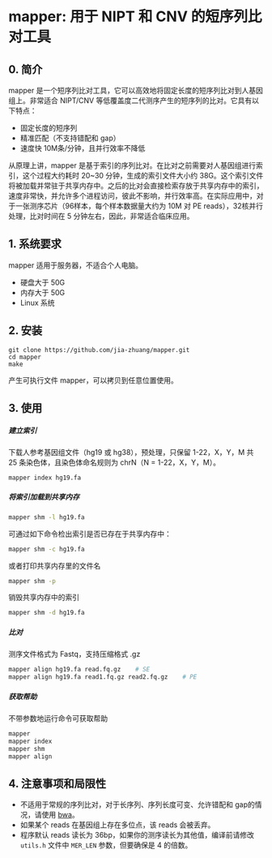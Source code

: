 # mapper: 用于 NIPT 和 CNV 的短序列比对工具

## 0. 简介

mapper 是一个短序列比对工具，它可以高效地将固定长度的短序列比对到人基因组上。非常适合 NIPT/CNV 等低覆盖度二代测序产生的短序列的比对。它具有以下特点：

- 固定长度的短序列
- 精准匹配（不支持错配和 gap）
- 速度快 10M条/分钟，且并行效率不降低

从原理上讲，mapper 是基于索引的序列比对。在比对之前需要对人基因组进行索引，这个过程大约耗时 20~30 分钟，生成的索引文件大小约 38G。这个索引文件将被加载并常驻于共享内存中。之后的比对会直接检索存放于共享内存中的索引，速度非常快，并允许多个进程访问，彼此不影响，并行效率高。在实际应用中，对于一张测序芯片（96样本，每个样本数据量大约为 10M 对 PE reads），32核并行处理，比对时间在 5 分钟左右，因此，非常适合临床应用。

## 1. 系统要求

mapper 适用于服务器，不适合个人电脑。

- 硬盘大于 50G
- 内存大于 50G
- Linux 系统

## 2. 安装

```
git clone https://github.com/jia-zhuang/mapper.git
cd mapper
make
```

产生可执行文件 mapper，可以拷贝到任意位置使用。

## 3. 使用

##### 建立索引

下载人参考基因组文件（hg19 或 hg38），预处理，只保留 1-22，X，Y，M 共 25 条染色体，且染色体命名规则为 chrN（N = 1-22，X，Y，M）。

```bash
mapper index hg19.fa
```

##### 将索引加载到共享内存

```bash
mapper shm -l hg19.fa
```

可通过如下命令检出索引是否已存在于共享内存中：

```bash
mapper shm -c hg19.fa
```

或者打印共享内存里的文件名

```bash
mapper shm -p
```

销毁共享内存中的索引
```bash
mapper shm -d hg19.fa
```

##### 比对

测序文件格式为 Fastq，支持压缩格式 .gz

```bash
mapper align hg19.fa read.fq.gz    # SE
mapper align hg19.fa read1.fq.gz read2.fq.gz    # PE
```

##### 获取帮助

不带参数地运行命令可获取帮助

```bash
mapper
mapper index
mapper shm
mapper align
```

## 4. 注意事项和局限性

- 不适用于常规的序列比对，对于长序列、序列长度可变、允许错配和 gap的情况，请使用 [bwa](https://github.com/lh3/bwa)。
- 如果某个 reads 在基因组上存在多位点，该 reads 会被丢弃。
- 程序默认 reads 读长为 36bp，如果你的测序读长为其他值，编译前请修改 `utils.h` 文件中 `MER_LEN` 参数，但要确保是 4 的倍数。


